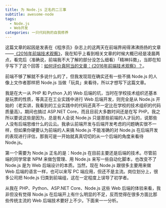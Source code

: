 ```yaml
---
title: 为 Node.js 正名的二三事
subtitle: awesome-node 
tags:
  - Node.js
  - Web开发
categories: 一只代码狗的自我修养
---
```

这篇文章的起因是发表在《程序员》杂志上的这两天在前端界闹得沸沸扬扬的文章——[《2016年前端技术观察》](http://geek.csdn.net/news/detail/128912)，我在知乎上看到相关文章的时候大概已经是凌晨两点，看完后（准确说，前端我不大了解的部分没怎么细看）「精神抖擞」，当即在知乎写下了这个回答：[如何评价真阿当的文章：《2016年前端技术观察》？](https://www.zhihu.com/question/53625757/answer/135902282)。

前端不够了解就不多说什么的了，但我发现现在确实还有一些不搞 Node.js 的人像上文作者那样把 Node.js 当做「玩具」来看待，所以才想写下这篇文章。

<!-- more -->

我是在大一从 PHP 和 Python 入的 Web 后端的坑，当时在学校技术组织还基本是玩票的性质，等真正在工业实践中进行 Web 后端开发，则完全是从 Node.js 开始的（老实讲，我看到的工业实践中的代码还真不一定比在学校的技术组织的代码质量高）。期间也搞过 ASP.NET Core，而且目前大多数时间还是在写 PHP。我之所以要说这些是因为，总是有人会说 Node.js 只是那些前端的人才玩的，说那些人没有后端思维什么的云云。我承认前端开发与后端开发考虑的问题确实很不一样，但如果你硬要认为前端的人来搞 Node.js 不能准确的对 Node.js 在后端开发的表现进行评估，那我可是一开始就真真切切的从一个后端的角度来看待 Node.js。

第一个需要为 Node.js 正名的是：Node.js 在目前主要还是后端的技术。尽管前端的同学常拿 NPM 来做包管理、用 Node.js 来写一些自动化脚本，也改变不了 Node.js 是为 Web 后端设计的本质。当然，现在 Node.js 跟很多主要用来做 Web 后端的语言一样，也可以来写 PC 端应用，但还不是主流。岗位划分上，很多公司把 Node.js 归类到前端组，这在一定程度上误导了初学者。 

从我在 PHP、Python、ASP.NET Core、Node.js 这些 Web 后端的体验来看，我非但没有觉得 Node.js 在后端开上有什么明显的不足，反而觉得在很多方面比那些传统主流的 Web 后端技术要好上不少。下面来一一分析。

##  
